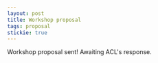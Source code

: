 ```yaml
---
layout: post
title: Workshop proposal
tags: proposal
stickie: true
---
```


Workshop proposal sent! Awaiting ACL's response.
